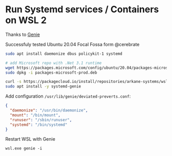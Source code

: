 # Run Systemd services / Containers on WSL 2

Thanks to [Genie](https://github.com/arkane-systems/genie)

Successfuly tested Ubuntu 20.04 Focal Fossa form @cerebrate

```bash
sudo apt install daemonize dbus policykit-1 systemd

# add Microsoft repo with .Net 3.1 runtime
wget https://packages.microsoft.com/config/ubuntu/20.04/packages-microsoft-prod.deb -O packages-microsoft-prod.deb
sudo dpkg -i packages-microsoft-prod.deb

curl -s https://packagecloud.io/install/repositories/arkane-systems/wsl-translinux/script.deb.sh | sudo bash
sudo apt install -y systemd-genie
```

Add configuration `/usr/lib/genie/deviated-preverts.conf`:

```json
{
  "daemonize": "/usr/bin/daemonize",
  "mount": "/bin/mount",
  "runuser": "/sbin/runuser",
  "systemd": "/bin/systemd"
}
```

Restart WSL with Genie

```shell
wsl.exe genie -i
```